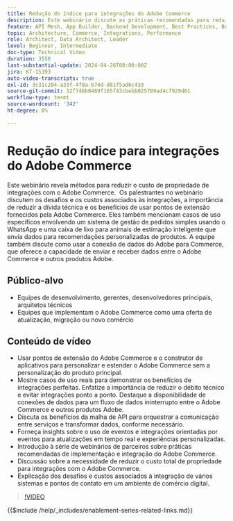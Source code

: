 ```yaml
---
title: Redução do índice para integrações do Adobe Commerce
description: Este webinário discute as práticas recomendadas para reduzir o custo total de propriedade em integrações com o Adobe Commerce. Ela enfatiza os desafios das integrações tradicionais e destaca o uso de pontos de extensão e integrações nativas com outros produtos Experience Cloud para reduzir custos e aumentar o ROI. O objetivo é oferecer flexibilidade na extensão do produto sem personalizar o núcleo, facilitando a manutenção e a atualização.
feature: API Mesh, App Builder, Backend Development, Best Practices, Best Practices, Extensibility, Integration
topic: Architecture, Commerce, Integrations, Performance
role: Architect, Data Architect, Leader
level: Beginner, Intermediate
doc-type: Technical Video
duration: 3558
last-substantial-update: 2024-04-26T00:00:00Z
jira: KT-15393
auto-video-transcripts: true
exl-id: 3c31c204-a33f-4f8a-b74d-d81f5ad6c433
source-git-commit: 32f748b0489f165f43cbebb025709ad4cf929d61
workflow-type: tm+mt
source-wordcount: '342'
ht-degree: 0%

---
```


# Redução do índice para integrações do Adobe Commerce

Este webinário revela métodos para reduzir o custo de propriedade de integrações com o Adobe Commerce. &#x200B; Os palestrantes no webinário discutem os desafios e os custos associados às integrações, a importância de reduzir a dívida técnica e os benefícios de usar pontos de extensão fornecidos pela Adobe Commerce. Eles também mencionam casos de uso específicos envolvendo um sistema de gestão de pedidos simples usando o WhatsApp e uma caixa de lixo para animais de estimação inteligente que envia dados para recomendações personalizadas de produtos.  A equipe também discute como usar a conexão de dados do Adobe para Commerce, que oferece a capacidade de enviar e receber dados entre o Adobe Commerce e outros produtos Adobe.

## Público-alvo

* Equipes de desenvolvimento, gerentes, desenvolvedores principais, arquitetos técnicos
* Equipes que implementam o Adobe Commerce como uma oferta de atualização, migração ou novo comércio

## Conteúdo de vídeo

* Usar pontos de extensão do Adobe Commerce e o construtor de aplicativos para personalizar e estender o Adobe Commerce sem a personalização do produto principal.
* Mostre casos de uso reais para demonstrar os benefícios de integrações perfeitas.
Enfatize a importância de reduzir o débito técnico e evitar integrações ponto a ponto.
Destaque a disponibilidade de conexões de dados para um fluxo de dados ininterrupto entre o Adobe Commerce e outros produtos Adobe.
* Discuta os benefícios da malha de API para orquestrar a comunicação entre serviços e transformar dados, conforme necessário.
* Forneça insights sobre o uso de eventos e integrações orientadas por eventos para atualizações em tempo real e experiências personalizadas.
* Introdução à série de webinários de parceiros sobre práticas recomendadas de implementação e integração do Adobe Commerce.
* Discussão sobre a necessidade de reduzir o custo total de propriedade para integrações com o Adobe Commerce.
* Explicação dos desafios e custos associados à integração de vários sistemas e pontos de contato em um ambiente de comércio digital.

>[!VIDEO](https://video.tv.adobe.com/v/3428768?learn=on)

{{$include /help/_includes/enablement-series-related-links.md}}
